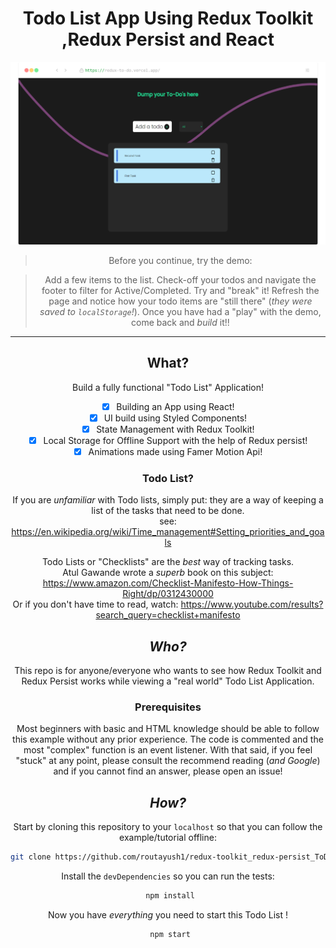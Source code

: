 <div align="center">

# Todo List App Using Redux Toolkit ,Redux Persist and React


<a href="https://redux-to-do.vercel.app/"
 alt="Try the Demo on Vercel!">
  <img src="https://github.com/routayush1/redux-toolkit_redux-persist_ToDo-List/blob/master/screenshot-rocks.png"
  alt="ToDo!">
</a>


> Before you continue, try the demo:  <br />

> Add a few items to the list.
Check-off your todos and navigate the footer to filter for Active/Completed.
Try and "break" it! Refresh the page and notice how your todo items
are "still there" (_they were saved to `localStorage`!_).
Once you have had a "play" with the demo, come back and _build_ it!!
<hr />

## What?

Build a fully functional "Todo List" Application! <br />

+ [x] Building an App using React!
+ [x] UI build using Styled Components!
+ [x] State Management with Redux Toolkit!
+ [x] Local Storage for Offline Support with the help of Redux persist!
+ [x] Animations made using Famer Motion Api!

### Todo List?

If you are _unfamiliar_ with Todo lists, simply put:
they are a way of keeping a list of the tasks that need to be done. <br />
see: https://en.wikipedia.org/wiki/Time_management#Setting_priorities_and_goals

Todo Lists or "Checklists" are the _best_ way of tracking tasks. <br />
Atul Gawande wrote a _superb_ book on this subject: <br />
https://www.amazon.com/Checklist-Manifesto-How-Things-Right/dp/0312430000 <br />
Or if you don't have time to read,
watch: https://www.youtube.com/results?search_query=checklist+manifesto


## _Who?_
This repo is for anyone/everyone who wants
to see how Redux Toolkit and Redux Persist works
while viewing a "real world" Todo List Application.

### Prerequisites
Most beginners with basic  and HTML knowledge
should be able to follow this example without any prior experience.
The code is commented and the most "complex" function is an event listener.
With that said, if you feel "stuck" at any point,
please consult the recommend reading (_and Google_)
and if you cannot find an answer,
please open an issue!


## _How?_
Start by cloning this repository to your `localhost`
so that you can follow the example/tutorial offline:
```sh
git clone https://github.com/routayush1/redux-toolkit_redux-persist_ToDo-List.git
```
Install the `devDependencies` so you can run the tests:
```sh
 npm install
```
Now you have _everything_ you need to start this Todo List !
```sh
 npm start
```
